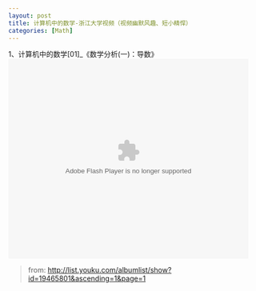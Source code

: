 ```yaml
---
layout: post
title: 计算机中的数学-浙江大学视频（视频幽默风趣、短小精悍）
categories: [Math]
---
```



<!-- writing below -->

1、计算机中的数学[01]_《数学分析(一)：导数》
<embed src="http://player.youku.com/player.php/Type/Folder/Fid/19465801/Ob/1/sid/XNTgyNjQxMTEy/v.swf" quality="high" width="480" height="400" align="middle" allowScriptAccess="always" allowFullScreen="true" mode="transparent" type="application/x-shockwave-flash"></embed>

>from: http://list.youku.com/albumlist/show?id=19465801&ascending=1&page=1